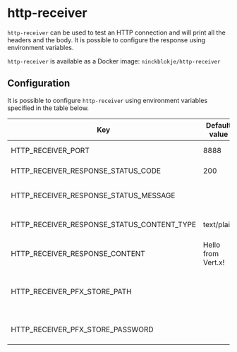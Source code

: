 # http-receiver

`http-receiver` can be used to test an HTTP connection and will print all the headers and the body. It is possible to
configure the response using environment variables.

`http-receiver` is available as a Docker image: `ninckblokje/http-receiver`

## Configuration

It is possible to configure `http-receiver` using environment variables specified in the table below.

| Key                                        | Default value      | Description                                        |
|--------------------------------------------|--------------------|----------------------------------------------------|
| HTTP_RECEIVER_PORT                         | 8888               | HTTP listen port                                   |
| HTTP_RECEIVER_RESPONSE_STATUS_CODE         | 200                | HTTP status code                                   |
| HTTP_RECEIVER_RESPONSE_STATUS_MESSAGE      |                    | HTTP status message                                |
| HTTP_RECEIVER_RESPONSE_STATUS_CONTENT_TYPE | text/plain         | Content type of response                           |
| HTTP_RECEIVER_RESPONSE_CONTENT             | Hello from Vert.x! | Response                                           |
| HTTP_RECEIVER_PFX_STORE_PATH               |                    | Path to PFX file for TLS, if empty then plain HTTP |
| HTTP_RECEIVER_PFX_STORE_PASSWORD           |                    | Password for the PFX file                          |
